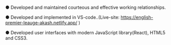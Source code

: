 
● Developed and maintained courteous and effective working relationships.

● Developed and implemented in VS-code..(Live-site:
https://english-premier-leauge-akash.netlify.app/ )

● Developed user interfaces with modern JavaScript library(React),
HTML5 and CSS3.
